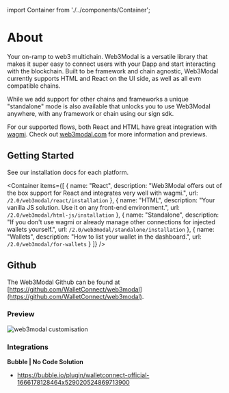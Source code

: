 import Container from './../components/Container';

# About

Your on-ramp to web3 multichain. Web3Modal is a versatile library that makes it super easy to connect users with your Dapp and start interacting with the blockchain.
Built to be framework and chain agnostic, Web3Modal currently supports HTML and React on the UI side, as well as all evm compatible chains.

While we add support for other chains and frameworks a unique "standalone" mode is also available that unlocks you to use Web3Modal anywhere, with any framework or chain using our sign sdk.

For our supported flows, both React and HTML have great integration with [wagmi](https://wagmi.sh/).
Check out [web3modal.com](https://web3modal.com) for more information and previews.

## Getting Started

See our installation docs for each platform.

<Container
items={[
{
name: "React",
description: "Web3Modal offers out of the box support for React and integrates very well with wagmi.",
url: `/2.0/web3modal/react/installation`
},
{
name: "HTML",
description: "Your vanilla JS solution. Use it on any front-end environment.",
url: `/2.0/web3modal/html-js/installation`
},
{
name: "Standalone",
description: "If you don't use wagmi or already manage other connections for injected wallets yourself.",
url: `/2.0/web3modal/standalone/installation`
},
{
name: "Wallets",
description: "How to list your wallet in the dashboard.",
url: `/2.0/web3modal/for-wallets`
}
]}
/>

## Github

The Web3Modal Github can be found at [https://github.com/WalletConnect/web3modal](https://github.com/WalletConnect/web3modal).

### Preview

![web3modal customisation](/assets/modal_preview.png)

### Integrations

**Bubble | No Code Solution**

- https://bubble.io/plugin/walletconnect-official-1666178128464x529020524869713900